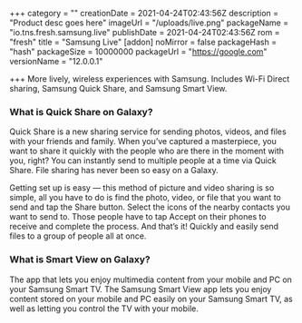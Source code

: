 +++
category = ""
creationDate = 2021-04-24T02:43:56Z
description = "Product desc goes here"
imageUrl = "/uploads/live.png"
packageName = "io.tns.fresh.samsung.live"
publishDate = 2021-04-24T02:43:56Z
rom = "fresh"
title = "Samsung Live"
[addon]
noMirror = false
packageHash = "hash"
packageSize = 10000000
packageUrl = "https://google.com"
versionName = "12.0.0.1"

+++
More lively, wireless experiences with Samsung. Includes Wi-Fi Direct sharing, Samsung Quick Share, and Samsung Smart View.

### What is Quick Share on Galaxy?

Quick Share is a new sharing service for sending photos, videos, and files with your friends and family. When you’ve captured a masterpiece, you want to share it quickly with the people who are there in the moment with you, right? You can instantly send to multiple people at a time via Quick Share. File sharing has never been so easy on a Galaxy.

Getting set up is easy — this method of picture and video sharing is so simple, all you have to do is find the photo, video, or file that you want to send and tap the Share button. Select the icons of the nearby contacts you want to send to. Those people have to tap Accept on their phones to receive and complete the process. And that’s it! Quickly and easily send files to a group of people all at once.

### What is Smart View on Galaxy?

The app that lets you enjoy multimedia content from your mobile and PC on your Samsung Smart TV. The Samsung Smart View app lets you enjoy content stored on your mobile and PC easily on your Samsung Smart TV, as well as letting you control the TV with your mobile.
